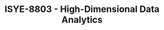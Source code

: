 ---
layout: course
title: ISYE-8803 - High-Dimensional Data Analytics
aliases: HDDA
course_id: ISYE-8803
permalink: /ISYE-8803/
---